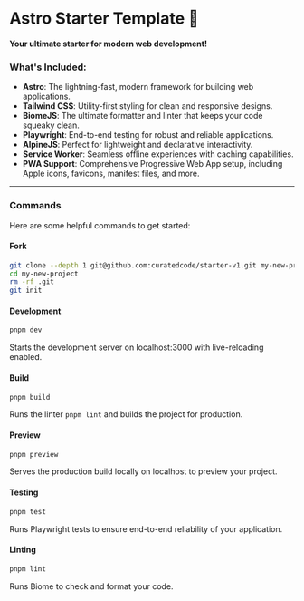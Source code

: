 # Astro Starter Template 🚀  

**Your ultimate starter for modern web development!**  

### What's Included:  
- **Astro**: The lightning-fast, modern framework for building web applications.  
- **Tailwind CSS**: Utility-first styling for clean and responsive designs.  
- **BiomeJS**: The ultimate formatter and linter that keeps your code squeaky clean.  
- **Playwright**: End-to-end testing for robust and reliable applications.  
- **AlpineJS**: Perfect for lightweight and declarative interactivity.  
- **Service Worker**: Seamless offline experiences with caching capabilities.  
- **PWA Support**: Comprehensive Progressive Web App setup, including Apple icons, favicons, manifest files, and more.  

---

### Commands  

Here are some helpful commands to get started:  

#### Fork

```bash
git clone --depth 1 git@github.com:curatedcode/starter-v1.git my-new-project
cd my-new-project
rm -rf .git
git init
```

#### Development  
```bash  
pnpm dev  
```

Starts the development server on localhost:3000 with live-reloading enabled.

#### Build
```bash
pnpm build
```

Runs the linter `pnpm lint` and builds the project for production.

#### Preview
```bash
pnpm preview
```

Serves the production build locally on localhost to preview your project.

#### Testing
```bash
pnpm test
```

Runs Playwright tests to ensure end-to-end reliability of your application.

#### Linting
```bash
pnpm lint
```

Runs Biome to check and format your code.
